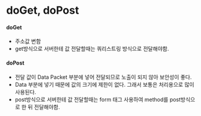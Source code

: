 # doGet, doPost

#### doGet

- 주소값 변함
- get방식으로 서버한테 값 전달할때는 쿼리스트링 방식으로 전달해야함.

#### doPost

- 전달 값이 Data Packet 부분에 넣어 전달되므로 노출이 되지 않아 보안성이 좋다.
- Data 부분에 넣기 때문에 값의 크기에 제한이 없다. 그래서 보통은 처리용으로 많이 사용된다.
- post방식으로 서버한테 값 전달할때는 form 태그 사용하여  method를 post방식으로 한 뒤 전달해야함.